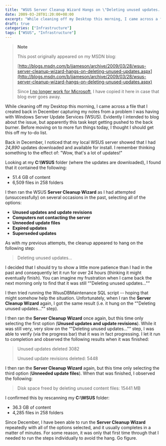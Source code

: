 ```yaml
---
title: "WSUS Server Cleanup Wizard Hangs on \"Deleting unused updates...\""
date: 2009-03-28T01:20:00+08:00
excerpt: "While cleaning off my Desktop this morning, I came across a file that I created back in December capturing my notes from a problem I was having with Windows Server Update Services (WSUS). Evidently I intended to blog about the issue, but apparently this..."
draft: true
categories: ["Infrastructure"]
tags: ["WSUS", "Infrastructure"]
---
```


> **Note**
>
> This post originally appeared on my MSDN blog:
>
> [http://blogs.msdn.com/b/jjameson/archive/2009/03/28/wsus-server-cleanup-wizard-hangs-on-deleting-unused-updates.aspx](http://blogs.msdn.com/b/jjameson/archive/2009/03/28/wsus-server-cleanup-wizard-hangs-on-deleting-unused-updates.aspx)
>
> Since
> [I no longer work for Microsoft](/blog/jjameson/2011/09/02/last-day-with-microsoft), I have copied it here in case that
> blog ever goes away.

While cleaning off my Desktop this morning, I came across a file that I created
back in December capturing my notes from a problem I was having with Windows
Server Update Services (WSUS). Evidently I intended to blog about the issue,
but apparently this task kept getting pushed to the back burner. Before moving
on to more fun things today, I thought I should get this off my to-do list.

Back in December, I noticed that my local WSUS server showed that I had
*24,890* updates downloaded and available for install. I remember thinking
something to the effect of: "Wow, that's a lot of updates!"

Looking at my **C:\WSUS** folder (where the updates are downloaded),
I found that it contained the following:

- 51.4 GB of content
- 6,509 files in 258 folders

I then ran the WSUS **Server Cleanup Wizard** as I had attempted
(unsuccessfully) on several occasions in the past, selecting all of the options:

- **Unused updates and update revisions**
- **Computers not contacting the server**
- **Unneeded update files**
- **Expired updates**
- **Superseded updates**

As with my previous attempts, the cleanup appeared to hang on the following
step:

> Deleting unused updates...

I decided that I should try to show a little more patience than I had in
the past and consequently let it run for over 24 hours (thinking it might eventually
finish). You can imagine my frustration when I came back the next morning only
to find that it was still <q>"Deleting unused updates..."</q>

I then tried running the WsusDBMaintenance SQL script -- hoping that might
somehow help the situation. Unfortunately, when I ran the **Server Cleanup
Wizard** again, I got the same result (i.e. it hung on the <q>"Deleting
unused updates..."</q> step).

I then ran the **Server Cleanup Wizard** once again, but this
time only selecting the first option (**Unused updates and update revisions**).
While it was still very, very slow on the <q>"Deleting unused updates..."</q>
step, I was able to verify (via the progress bar) that it was in fact progressing.
I let it run to completion and observed the following results when it was finished:

> Unused updates deleted 3082
>
> Unused update revisions deleted: 5448

I then ran the **Server Cleanup Wizard** again, but this time
only selecting the third option (**Unneeded update files**). When
that was finished, I observed the following:

> Disk space freed by deleting unused content files: 15441 MB

I confirmed this by rescanning my **C:\WSUS** folder:

- 36.3 GB of content
- 4,285 files in 258 folders

Since December, I have been able to run the **Server Cleanup Wizard**
repeatedly with all of the options selected, and it usually completes in a matter
of minutes. For some reason, it was only that first time through that I needed
to run the steps individually to avoid the hang. Go figure.

